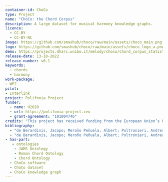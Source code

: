 ```yaml
---
container-id: ChoCo
type: Project
name: "ChoCo: the Chord Corpus"
description: A large dataset for musical harmony knowledge graphs.
licence:
  - CC-BY
  - CC-BY-NC
image: https://github.com/smashub/choco/raw/main/assets/choco_main.png
logo: https://github.com/smashub/choco/raw/main/assets/choco_logo_a.png
demo: https://projects.dharc.unibo.it/melody/choco/chord_corpus_statistics
release-date: 13-10-2022
release-number: v0.1
keywords:
  - chords
  - harmony
work-package: 
- WP2
pilot:
- Interlink
project: Polifonia Project
funder:
  - name: H2020
  - url: https://polifonia-project.ceu
  - grant-agreement: "101004746"
credits: "This project has received funding from the European Union’s Horizon 2020 research and innovation programme under grant agreement N. 101004746"
bibliography:
  - "de Berardinis, Jacopo; Meroño Peñuela, Albert; Poltronieri, Andrea; Presutti, Valentina. ChoCo: a Chord Corpus and a Data Transformation Workflow for Musical Harmony Knowledge Graphs (manuscript in progress)."
  - "de Berardinis, Jacopo; Meroño Peñuela, Albert; Poltronieri, Andrea; Presutti, Valentina. The Music Annotation Pattern. In The 13th Workshop on Ontology Design and Patterns (WOP2022) in conjunction with the International Semantic Web Conference (ISWC)."
- has-part:
   - ontologies
    - JAMS Ontology
    - Roman Chord Ontology
    - Chord Ontology
  - ChoCo software
  - ChoCo dataset
  - ChoCo knowledge graph
---
```

